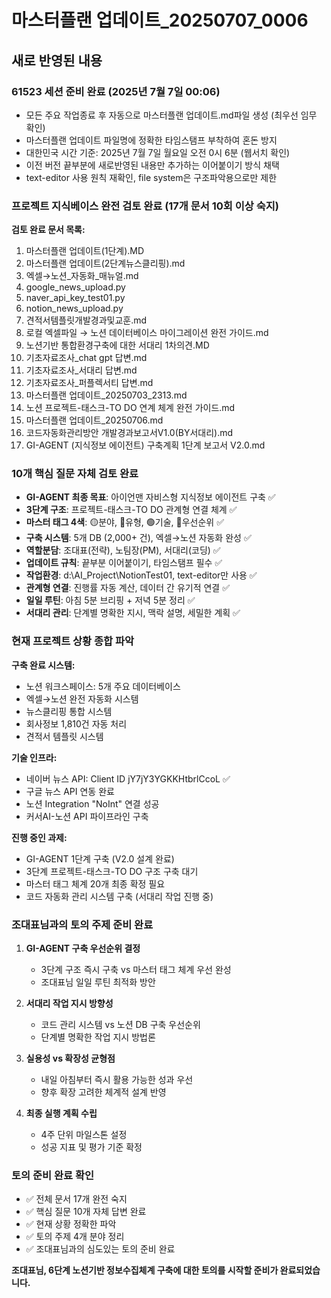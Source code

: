 # 마스터플랜 업데이트_20250707_0006

## 새로 반영된 내용

### 61523 세션 준비 완료 (2025년 7월 7일 00:06)
- 모든 주요 작업종료 후 자동으로 마스터플랜 업데이트.md파일 생성 (최우선 임무 확인)
- 마스터플랜 업데이트 파일명에 정확한 타임스탬프 부착하여 혼돈 방지 
- 대한민국 시간 기준: 2025년 7월 7일 월요일 오전 0시 6분 (웹서치 확인)
- 이전 버전 끝부분에 새로반영된 내용만 추가하는 이어붙이기 방식 채택
- text-editor 사용 원칙 재확인, file system은 구조파악용으로만 제한

### 프로젝트 지식베이스 완전 검토 완료 (17개 문서 10회 이상 숙지)
**검토 완료 문서 목록:**
1. 마스터플랜 업데이트(1단계).MD
2. 마스터플랜 업데이트(2단계뉴스클리핑).md  
3. 엑셀→노션_자동화_매뉴얼.md
4. google_news_upload.py
5. naver_api_key_test01.py
6. notion_news_upload.py
7. 견적서템플릿개발경과및교훈.md
8. 로컬 엑셀파일 → 노션 데이터베이스 마이그레이션 완전 가이드.md
9. 노션기반 통합환경구축에 대한 서대리 1차의견.MD
10. 기초자료조사_chat gpt 답변.md
11. 기초자료조사_서대리 답변.md
12. 기초자료조사_퍼플렉서티 답변.md
13. 마스터플랜 업데이트_20250703_2313.md
14. 노션 프로젝트-태스크-TO DO 연계 체계 완전 가이드.md
15. 마스터플랜 업데이트_20250706.md
16. 코드자동화관리방안 개발경과보고서V1.0(BY서대리).md
17. GI-AGENT (지식정보 에이전트) 구축계획 1단계 보고서 V2.0.md

### 10개 핵심 질문 자체 검토 완료
- **GI-AGENT 최종 목표**: 아이언맨 자비스형 지식정보 에이전트 구축 ✅
- **3단계 구조**: 프로젝트-태스크-TO DO 관계형 연결 체계 ✅
- **마스터 태그 4색**: 🟡분야, 🔵유형, 🟢기술, 🔴우선순위 ✅
- **구축 시스템**: 5개 DB (2,000+ 건), 엑셀→노션 자동화 완성 ✅
- **역할분담**: 조대표(전략), 노팀장(PM), 서대리(코딩) ✅
- **업데이트 규칙**: 끝부분 이어붙이기, 타임스탬프 필수 ✅
- **작업환경**: d:\AI_Project\NotionTest01, text-editor만 사용 ✅
- **관계형 연결**: 진행률 자동 계산, 데이터 간 유기적 연결 ✅
- **일일 루틴**: 아침 5분 브리핑 + 저녁 5분 정리 ✅
- **서대리 관리**: 단계별 명확한 지시, 맥락 설명, 세밀한 계획 ✅

### 현재 프로젝트 상황 종합 파악
**구축 완료 시스템:**
- 노션 워크스페이스: 5개 주요 데이터베이스 
- 엑셀→노션 완전 자동화 시스템
- 뉴스클리핑 통합 시스템 
- 회사정보 1,810건 자동 처리
- 견적서 템플릿 시스템

**기술 인프라:**
- 네이버 뉴스 API: Client ID jY7jY3YGKKHtbrlCcoL ✅
- 구글 뉴스 API 연동 완료
- 노션 Integration "NoInt" 연결 성공
- 커서AI-노션 API 파이프라인 구축

**진행 중인 과제:**
- GI-AGENT 1단계 구축 (V2.0 설계 완료)
- 3단계 프로젝트-태스크-TO DO 구조 구축 대기
- 마스터 태그 체계 20개 최종 확정 필요
- 코드 자동화 관리 시스템 구축 (서대리 작업 진행 중)

### 조대표님과의 토의 주제 준비 완료
1. **GI-AGENT 구축 우선순위 결정**
   - 3단계 구조 즉시 구축 vs 마스터 태그 체계 우선 완성
   - 조대표님 일일 루틴 최적화 방안
   
2. **서대리 작업 지시 방향성**
   - 코드 관리 시스템 vs 노션 DB 구축 우선순위
   - 단계별 명확한 작업 지시 방법론
   
3. **실용성 vs 확장성 균형점**
   - 내일 아침부터 즉시 활용 가능한 성과 우선
   - 향후 확장 고려한 체계적 설계 반영
   
4. **최종 실행 계획 수립**
   - 4주 단위 마일스톤 설정
   - 성공 지표 및 평가 기준 확정

### 토의 준비 완료 확인
- ✅ 전체 문서 17개 완전 숙지
- ✅ 핵심 질문 10개 자체 답변 완료  
- ✅ 현재 상황 정확한 파악
- ✅ 토의 주제 4개 분야 정리
- ✅ 조대표님과의 심도있는 토의 준비 완료

**조대표님, 6단계 노션기반 정보수집체계 구축에 대한 토의를 시작할 준비가 완료되었습니다.**